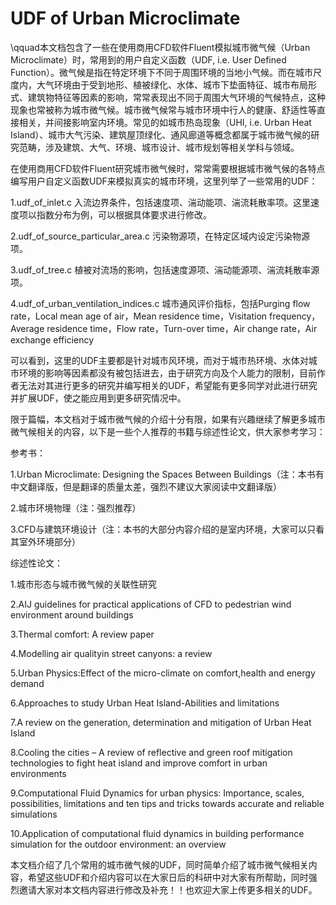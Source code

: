 # UDF of Urban Microclimate
\qquad本文档包含了一些在使用商用CFD软件Fluent模拟城市微气候（Urban Microclimate）时，常用到的用户自定义函数（UDF, i.e. User Defined Function）。微气候是指在特定环境下不同于周围环境的当地小气候。而在城市尺度内，大气环境由于受到地形、植被绿化、水体、城市下垫面特征、城市布局形式、建筑物特征等因素的影响，常常表现出不同于周围大气环境的气候特点，这种现象也常被称为城市微气候。城市微气候常与城市环境中行人的健康、舒适性等直接相关，并间接影响室内环境。常见的如城市热岛现象（UHI, i.e. Urban Heat Island）、城市大气污染、建筑屋顶绿化、通风廊道等概念都属于城市微气候的研究范畴，涉及建筑、大气、环境、城市设计、城市规划等相关学科与领域。

在使用商用CFD软件Fluent研究城市微气候时，常常需要根据城市微气候的各特点编写用户自定义函数UDF来模拟真实的城市环境，这里列举了一些常用的UDF：

1.udf_of_inlet.c 入流边界条件，包括速度项、湍动能项、湍流耗散率项。这里速度项以指数分布为例，可以根据具体要求进行修改。

2.udf_of_source_particular_area.c 污染物源项，在特定区域内设定污染物源项。

3.udf_of_tree.c 植被对流场的影响，包括速度源项、湍动能源项、湍流耗散率源项。

4.udf_of_urban_ventilation_indices.c 城市通风评价指标，包括Purging flow rate，Local mean age of air，Mean residence time，Visitation frequency，Average residence time，Flow rate，Turn-over time，Air change rate，Air exchange efficiency

可以看到，这里的UDF主要都是针对城市风环境，而对于城市热环境、水体对城市环境的影响等因素都没有被包括进去，由于研究方向及个人能力的限制，目前作者无法对其进行更多的研究并编写相关的UDF，希望能有更多同学对此进行研究并扩展UDF，使之能应用到更多研究情况中。

限于篇幅，本文档对于城市微气候的介绍十分有限，如果有兴趣继续了解更多城市微气候相关的内容，以下是一些个人推荐的书籍与综述性论文，供大家参考学习：
  
参考书：

1.Urban Microclimate: Designing the Spaces Between Buildings（注：本书有中文翻译版，但是翻译的质量太差，强烈不建议大家阅读中文翻译版）

2.城市环境物理（注：强烈推荐）

3.CFD与建筑环境设计（注：本书的大部分内容介绍的是室内环境，大家可以只看其室外环境部分）

综述性论文：

1.城市形态与城市微气候的关联性研究

2.AIJ guidelines for practical applications of CFD to pedestrian wind environment around buildings

3.Thermal comfort: A review paper

4.Modelling air qualityin street canyons: a review

5.Urban Physics:Effect of the micro-climate on comfort,health and energy demand

6.Approaches to study Urban Heat Island-Abilities and limitations

7.A review on the generation, determination and mitigation of Urban Heat Island

8.Cooling the cities – A review of reflective and green roof mitigation technologies to fight heat island and improve comfort in urban environments

9.Computational Fluid Dynamics for urban physics: Importance, scales, possibilities, limitations and ten tips and tricks towards accurate and reliable simulations

10.Application of computational fluid dynamics in building performance simulation for the outdoor environment: an overview

本文档介绍了几个常用的城市微气候的UDF，同时简单介绍了城市微气候相关内容，希望这些UDF和介绍内容可以在大家日后的科研中对大家有所帮助，同时强烈邀请大家对本文档内容进行修改及补充！！也欢迎大家上传更多相关的UDF。
